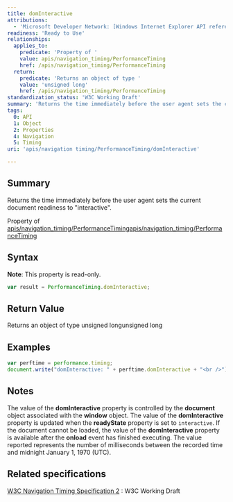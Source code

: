 ```yaml
---
title: domInteractive
attributions:
  - 'Microsoft Developer Network: [Windows Internet Explorer API reference Article](http://msdn.microsoft.com/en-us/library/ie/hh828809%28v=vs.85%29.aspx)'
readiness: 'Ready to Use'
relationships:
  applies_to:
    predicate: 'Property of '
    value: apis/navigation_timing/PerformanceTiming
    href: /apis/navigation_timing/PerformanceTiming
  return:
    predicate: 'Returns an object of type '
    value: 'unsigned long'
    href: /apis/navigation_timing/PerformanceTiming
standardization_status: 'W3C Working Draft'
summary: 'Returns the time immediately before the user agent sets the current document readiness to &quot;interactive&quot;.'
tags:
  0: API
  1: Object
  2: Properties
  4: Navigation
  5: Timing
uri: 'apis/navigation timing/PerformanceTiming/domInteractive'

---
```

## Summary

Returns the time immediately before the user agent sets the current document readiness to &quot;interactive&quot;.

Property of [apis/navigation\_timing/PerformanceTiming](/apis/navigation_timing/PerformanceTiming)[apis/navigation\_timing/PerformanceTiming](/apis/navigation_timing/PerformanceTiming)

## Syntax

**Note**: This property is read-only.

``` js
var result = PerformanceTiming.domInteractive;
```

## Return Value

Returns an object of type unsigned longunsigned long

## Examples

``` js
var perftime = performance.timing;
document.write("domInteractive: " + perftime.domInteractive + "<br />");
```

## Notes

The value of the **domInteractive** property is controlled by the **document** object associated with the **window** object. The value of the **domInteractive** property is updated when the **readyState** property is set to `interactive`. If the document cannot be loaded, the value of the **domInteractive** property is available after the **onload** event has finished executing. The value reported represents the number of milliseconds between the recorded time and midnight January 1, 1970 (UTC).

## Related specifications

[W3C Navigation Timing Specification 2](http://www.w3.org/TR/navigation-timing-2/)
:   W3C Working Draft
